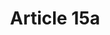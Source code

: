 ---
title: "Article 15a"
draft: false
exceptions:
- info53d
memberstates:
- NL
score: 3
compensation:
- 
remarks: |
 


link: "http://wetten.overheid.nl/BWBR0001886/"
---